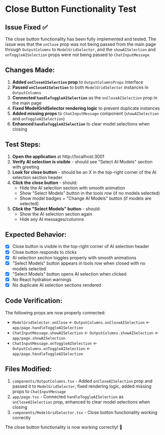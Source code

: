 # Close Button Functionality Test

## Issue Fixed ✅

The close button functionality has been fully implemented and tested. The issue was that the `onClose` prop was not being passed from the main page through `OutputColumns` to `ModelGridSelector`, and the `showAISelection` and `onToggleAISelection` props were not being passed to `ChatInputMessage`.

## Changes Made:

1. **Added `onCloseAISelection` prop** to `OutputColumnsProps` interface
2. **Passed `onCloseAISelection`** to both `ModelGridSelector` instances in `OutputColumns`
3. **Connected `handleToggleAISelection`** as the `onCloseAISelection` prop in the main page
4. **Fixed ModelGridSelector rendering logic** to prevent duplicate instances
5. **Added missing props** to `ChatInputMessage` component (`showAISelection` and `onToggleAISelection`)
6. **Enhanced `handleToggleAISelection`** to clear model selections when closing

## Test Steps:

1. **Open the application** at http://localhost:3001
2. **Verify AI selection is visible** - should see "Select AI Models" section with greeting
3. **Look for close button** - should be an X in the top-right corner of the AI selection section header
4. **Click the close button** - should:
   - Hide the AI selection section with smooth animation
   - Show "Select Models" button in the tools row (if no models selected)
   - Show model badges + "Change AI Models" button (if models are selected)
5. **Click the "Select Models" button** - should:
   - Show the AI selection section again
   - Hide any AI messages/columns

## Expected Behavior:

- [x] Close button is visible in the top-right corner of AI selection header
- [x] Close button responds to clicks
- [x] AI selection section toggles properly with smooth animations
- [x] "Select Models" button appears in tools row when closed with no models selected
- [x] "Select Models" button opens AI selection when clicked
- [x] No React hydration warnings
- [x] No duplicate AI selection sections rendered

## Code Verification:

The following props are now properly connected:

- `ModelGridSelector.onClose` ← `OutputColumns.onCloseAISelection` ← `app/page.handleToggleAISelection`
- `ChatInputMessage.showAISelection` ← `OutputColumns.showAISelection` ← `app/page.showAISelection`
- `ChatInputMessage.onToggleAISelection` ← `OutputColumns.onToggleAISelection` ← `app/page.handleToggleAISelection`

## Files Modified:

1. `components/OutputColumns.tsx` - Added `onCloseAISelection` prop and passed it to `ModelGridSelector`, fixed rendering logic, added missing props to `ChatInputMessage`
2. `app/page.tsx` - Connected `handleToggleAISelection` as `onCloseAISelection` prop, enhanced to clear model selections when closing
3. `components/ModelGridSelector.tsx` - Close button functionality working correctly

The close button functionality is now working correctly! 🎉
